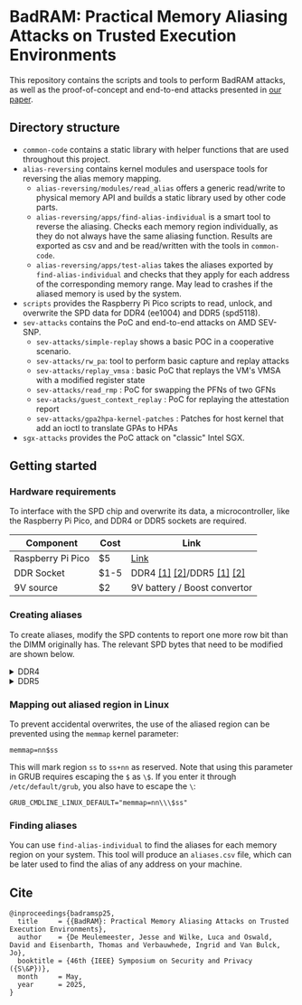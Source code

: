 # BadRAM: Practical Memory Aliasing Attacks on Trusted Execution Environments

This repository contains the scripts and tools to perform BadRAM attacks, as well as the proof-of-concept and end-to-end attacks presented in [our paper](https://badram.eu/badram.pdf).

## Directory structure

* `common-code` contains a static library with helper functions that are used throughout this project.
* `alias-reversing` contains kernel modules and userspace tools for reversing the alias memory mapping.
  * `alias-reversing/modules/read_alias` offers a generic read/write to physical memory API and builds a static library used by other code parts.
  * `alias-reversing/apps/find-alias-individual` is a smart tool to reverse the aliasing. Checks each memory region individually, as they do not always have the same aliasing function. Results are exported as csv and and be read/written with the tools in `common-code`.
  * `alias-reversing/apps/test-alias` takes the aliases exported by `find-alias-individual` and checks that they apply for each address of the corresponding memory range. May lead to crashes if the aliased memory is used by the system.
* `scripts` provides the Raspberry Pi Pico scripts to read, unlock, and overwrite the SPD data for DDR4 (ee1004) and DDR5 (spd5118).
* `sev-attacks` contains the PoC and end-to-end attacks on AMD SEV-SNP.
  * `sev-attacks/simple-replay` shows a basic POC in a cooperative scenario.
  * `sev-attacks/rw_pa`: tool to perform basic capture and replay attacks
  * `sev-attacks/replay_vmsa` : basic PoC that replays the VM's VMSA with a modified register state
  * `sev-attacks/read_rmp` : PoC for swapping the PFNs of two GFNs
  * `sev-atacks/guest_context_replay` : PoC for replaying the attestation report
  * `sev-attacks/gpa2hpa-kernel-patches` : Patches for host kernel that add an ioctl to translate GPAs to HPAs
* `sgx-attacks` provides the PoC attack on "classic" Intel SGX.

## Getting started

### Hardware requirements

To interface with the SPD chip and overwrite its data, a microcontroller, like the Raspberry Pi Pico, and DDR4 or DDR5 sockets are required.

| Component         | Cost  | Link |
|-------------------|-------|------|
| Raspberry Pi Pico | $5    | [Link](https://www.raspberrypi.com/products/raspberry-pi-pico/) |
| DDR Socket        | $1-5  | DDR4 [[1]](https://www.amphenol-cs.com/product-series/ddr4.html) [[2]](https://www.te.com/en/products/connectors/sockets/memory-sockets/dimm-sockets/ddr4-sockets.html)/DDR5 [[1]](https://www.amphenol-cs.com/product-series/ddr5-memory-module-sockets-smt.html) [[2]](https://www.te.com/en/products/connectors/sockets/memory-sockets/dimm-sockets/ddr5-dimm-sockets.html) |
| 9V source         | $2    | 9V battery / Boost convertor|

### Creating aliases

To create aliases, modify the SPD contents to report one more row bit than the DIMM originally has. The relevant SPD bytes that need to be modified are shown below.

<details>
<summary>DDR4</summary>

* Byte `0x4`, bits 3-0: Total SDRAM capacity per die, in megabits  
  This capacity has to be doubled to reflect the additional row address bit.

  | Bits | Mapping |
  |------|---------|
  | 0000 | 256 Mb  |
  | 0001 | 512 Mb  |
  | 0010 | 1 Gb    |
  | 0011 | 2 Gb    |
  | 0100 | 4 Gb    |
  | 0101 | 8 Gb    |
  | 0110 | 16 Gb   |
  | 0111 | 32 Gb   |
  | 1000 | 12 Gb   |
  | 1000 | 24 Gb   |
  | other | Reserved    | 

* Byte `0x5`, bits 5-3: Row address bits  
  The number of row address bits has to be incremented.

  | Bits | Row bits |
  |------|---------|
  | 000  | 12  |
  | 001  | 13  |
  | 010  | 14  |
  | 011  | 15  |
  | 100  | 16  |
  | 101  | 17  |
  | 110  | 18  |
  | other | Reserved    | 

* Bytes `0x7e`-`0x7f`: CRC checksum  
  This must be updated since the data changed. This can also be calculated by the scripts in `./scripts/ee1004`.

* Bytes `0x145`-`0x148`: Module serial number (optional)  
  Might need to be changed since the motherboard may cache the SPD data based on the serial number
</details>

<details>
<summary>DDR5</summary>

* Byte `0x4`, bits 4-0: Total SDRAM density per die   
  This capacity has to be doubled to reflect the additional row address bit.

  | Bits | Mapping |
  |------|---------|
  | 00000 | No memory; not defined  |
  | 00001 | 4 Gb    |
  | 00010 | 8 Gb    |
  | 00011 | 12 Gb   |
  | 00100 | 16 Gb   |
  | 00101 | 24 Gb   |
  | 00110 | 32 Gb   |
  | 00111 | 48 Gb   |
  | 01000 | 64 Gb   |
  | other | Reserved    | 

* Byte 5, bits 4-0: Row address bits  
  The number of row address bits has to be incremented.

  | Bits | Row bits |
  |------|---------|
  | 00000  | 16  |
  | 00001  | 17  |
  | 00010  | 18  |
  | other | Reserved    | 

* Bytes `0x1fe`-`0x1ff`: CRC checksum  
  This must be updated since the data changed. This can also be calculated by the scripts in `./scripts/spd5118`.

* Bytes `0x205`-`0x208`: Module serial number (optional)  
  Might need to be changed since the motherboard may cache the SPD data based on the serial number
</details>

### Mapping out aliased region in Linux

To prevent accidental overwrites, the use of the aliased region can be prevented using the `memmap` kernel parameter:
```
memmap=nn$ss
```
This will mark region `ss` to `ss+nn` as reserved. Note that using this parameter in GRUB requires escaping the `$` as `\$`. If you enter it through `/etc/default/grub`, you also have to escape the `\`:
```
GRUB_CMDLINE_LINUX_DEFAULT="memmap=nn\\\$ss"
```

### Finding aliases

You can use `find-alias-individual` to find the aliases for each memory region on your system. This tool will produce an `aliases.csv` file, which can be later used to find the alias of any address on your machine.

## Cite

```
@inproceedings{badramsp25,
  title     = {{BadRAM}: Practical Memory Aliasing Attacks on Trusted Execution Environments},
  author    = {De Meulemeester, Jesse and Wilke, Luca and Oswald, David and Eisenbarth, Thomas and Verbauwhede, Ingrid and Van Bulck, Jo},
  booktitle = {46th {IEEE} Symposium on Security and Privacy ({S\&P})},
  month     = May,
  year      = 2025,
}
```

